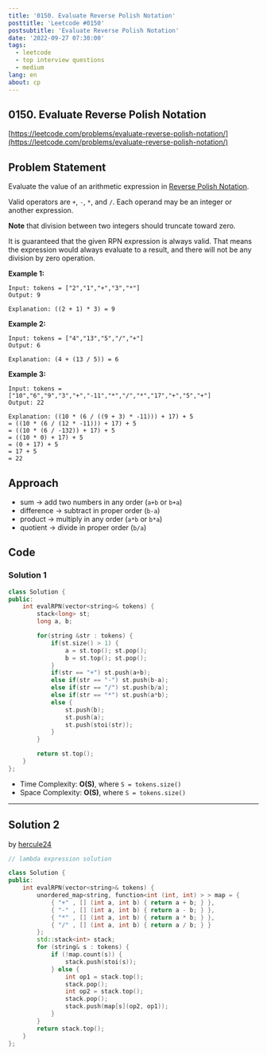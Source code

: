 ```yaml
---
title: '0150. Evaluate Reverse Polish Notation'
posttitle: 'Leetcode #0150'
postsubtitle: 'Evaluate Reverse Polish Notation'
date: '2022-09-27 07:30:00'
tags:
  - leetcode
  - top interview questions
  - medium
lang: en
about: cp
---
```


## 0150. Evaluate Reverse Polish Notation

[https://leetcode.com/problems/evaluate-reverse-polish-notation/](https://leetcode.com/problems/evaluate-reverse-polish-notation/)

## Problem Statement

Evaluate the value of an arithmetic expression in [Reverse Polish Notation](http://en.wikipedia.org/wiki/Reverse_Polish_notation).

Valid operators are `+`, `-`, `*`, and `/`. Each operand may be an integer or another expression.

**Note** that division between two integers should truncate toward zero.

It is guaranteed that the given RPN expression is always valid. That means the expression would always evaluate to a result, and there will not be any division by zero operation.

**Example 1:**

```text
Input: tokens = ["2","1","+","3","*"]
Output: 9

Explanation: ((2 + 1) * 3) = 9
```

**Example 2:**

```text
Input: tokens = ["4","13","5","/","+"]
Output: 6

Explanation: (4 + (13 / 5)) = 6
```

**Example 3:**

```text
Input: tokens = ["10","6","9","3","+","-11","*","/","*","17","+","5","+"]
Output: 22

Explanation: ((10 * (6 / ((9 + 3) * -11))) + 17) + 5
= ((10 * (6 / (12 * -11))) + 17) + 5
= ((10 * (6 / -132)) + 17) + 5
= ((10 * 0) + 17) + 5
= (0 + 17) + 5
= 17 + 5
= 22
```

## Approach

- sum -> add two numbers in any order (`a+b` or `b+a`)
- difference -> subtract in proper order (`b-a`)
- product -> multiply in any order (`a*b` or `b*a`)
- quotient -> divide in proper order (`b/a`)

## Code

### Solution 1

```cpp
class Solution {
public:
    int evalRPN(vector<string>& tokens) {
        stack<long> st;
        long a, b;

        for(string &str : tokens) {
            if(st.size() > 1) {
                a = st.top(); st.pop();
                b = st.top(); st.pop();
            }
            if(str == "+") st.push(a+b);
            else if(str == "-") st.push(b-a);
            else if(str == "/") st.push(b/a);
            else if(str == "*") st.push(a*b);
            else {
                st.push(b);
                st.push(a);
                st.push(stoi(str));
            }
        }

        return st.top();
    }
};
```

- Time Complexity: **O(S)**, where `S = tokens.size()`
- Space Complexity: **O(S)**, where `S = tokens.size()`

---

## Solution 2

by [hercule24](https://leetcode.com/problems/evaluate-reverse-polish-notation/discuss/47514/Fancy-C%2B%2B-lambda-expression-solution)

```cpp
// lambda expression solution

class Solution {
public:
    int evalRPN(vector<string>& tokens) {
        unordered_map<string, function<int (int, int) > > map = {
            { "+" , [] (int a, int b) { return a + b; } },
            { "-" , [] (int a, int b) { return a - b; } },
            { "*" , [] (int a, int b) { return a * b; } },
            { "/" , [] (int a, int b) { return a / b; } }
        };
        std::stack<int> stack;
        for (string& s : tokens) {
            if (!map.count(s)) {
                stack.push(stoi(s));
            } else {
                int op1 = stack.top();
                stack.pop();
                int op2 = stack.top();
                stack.pop();
                stack.push(map[s](op2, op1));
            }
        }
        return stack.top();
    }
};
```
